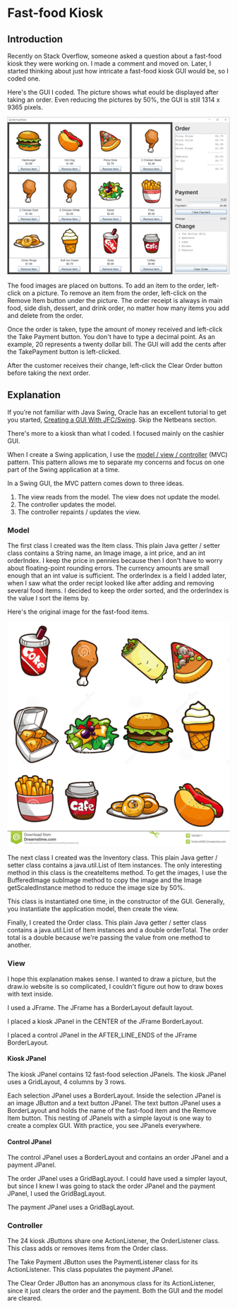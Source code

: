# Fast-food Kiosk

## Introduction

Recently on Stack Overflow, someone asked a question about a fast-food kiosk they were working on.  I made a comment and moved on.  Later, I started thinking about just how intricate a fast-food kiosk GUI would be, so I coded one.

Here's the GUI I coded.  The picture shows what eould be displayed after taking an order.  Even reducing the pictures by 50%, the GUI is still 1314 x 9365 pixels.

![Fast-food Kiosk GUI](2021-01-20.png)

The food images are placed on buttons.  To add an item to the order, left-click on a picture.  To remove an item from the order, left-click on the Remove Item button under the picture.  The order receipt is always in main food, side dish, dessert, and drink order, no matter how many items you add and delete from the order.

Once the order is taken, type the amount of money received and left-click the Take Payment button.  You don't have to type a decimal point.  As an example, 20 represents a twenty dollar bill.  The GUI will add the cents after the TakePayment button is left-clicked.

After the customer receives their change, left-click the Clear Order button before taking the next order.

## Explanation

If you’re not familiar with Java Swing, Oracle has an excellent tutorial to get you started, [Creating a GUI With JFC/Swing](https://docs.oracle.com/javase/tutorial/uiswing/index.html). Skip the Netbeans section.

There's more to a kiosk than what I coded.  I focused mainly on the cashier GUI.

When I create a Swing application, I use the [model / view / controller](https://en.wikipedia.org/wiki/Model%E2%80%93view%E2%80%93controller) (MVC) pattern.  This pattern allows me to separate my concerns and focus on one part of the Swing application at a time.

In a Swing GUI, the MVC pattern comes down to three ideas.

1. The view reads from the model.  The view does not update the model.
2. The controller updates the model.
3. The controller repaints / updates the view.

### Model

The first class I created was the Item class. This plain Java getter / setter class contains a String name, an Image image, a int price, and an int orderIndex.  I keep the price in pennies because then I don't have to worry about floating-point rounding errors.  The currency amounts are small enough that an int value is sufficient.  The orderIndex is a field I added later, when I saw what the order recipt looked like after adding and removing several food items.  I decided to keep the order sorted, and the orderIndex is the value I sort the items by.

Here's the original image for the fast-food items.

![Fast-food item picture](fastfoodimages.jpg)

The next class I created was the Inventory class.  This plain Java getter / setter class contains a java.util.List of Item instances.  The only interesting method in this class is the createItems method.  To get the images, I use the BufferedImage subImage method to copy the image and the Image getScaledInstance method to reduce the image size by 50%.

This class is instantiated one time, in the constructor of the GUI.  Generally, you instantiate the application model, then create the view.

Finally, I created the Order class.  This plain Java getter / setter class contains a java.util.List of Item instances and a double orderTotal.  The order total is a double because we're passing the value from one method to another.

### View

I hope this explanation makes sense.  I wanted to draw a picture, but the draw.io website is so complicated, I couldn't figure out how to draw boxes with text inside.

I used a JFrame.  The JFrame has a BorderLayout default layout.

I placed a kiosk JPanel in the CENTER of the JFrame BorderLayout.

I placed a control JPanel in the AFTER_LINE_ENDS of the JFrame BorderLayout.

#### Kiosk JPanel

The kiosk JPanel contains 12 fast-food selection JPanels.  The kiosk JPanel uses a GridLayout, 4 columns by 3 rows.

Each selection JPanel uses a BorderLayout.  Inside the selection JPanel is an image JButton and a text button JPanel.  The text button JPanel uses a BorderLayout and holds the name of the fast-food item and the Remove Item button.  This nesting of JPanels with a simple layout is one way to create a complex GUI.  With practice, you see JPanels everywhere.

#### Control JPanel

The control JPanel uses a BorderLayout and contains an order JPanel and a payment JPanel.

The order JPanel uses a GridBagLayout.  I could have used a simpler layout, but since I knew I was going to stack the order JPanel and the payment JPanel, I used the GridBagLayout.

The payment JPanel uses a GridBagLayout.

### Controller

The 24 kiosk JButtons share one ActionListener, the OrderListener class.  This class adds or removes items from the Order class.

The Take Payment JButton uses the PaymentListener class for its ActionListener.  This class populates the payment JPanel.

The Clear Order JButton has an anonymous class for its ActionListener, since it just clears the order and the payment.  Both the GUI and the model are cleared.
